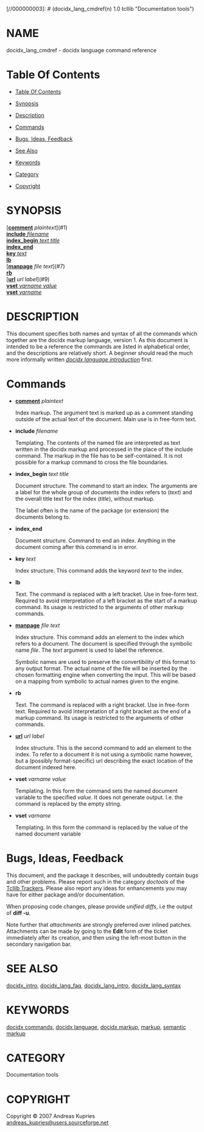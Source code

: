 
[//000000001]: # (docidx_lang_cmdref - Documentation tools)
[//000000002]: # (Generated from file 'docidx_lang_cmdref.man' by tcllib/doctools with format 'markdown')
[//000000003]: # (docidx_lang_cmdref(n) 1.0 tcllib "Documentation tools")

# NAME

docidx_lang_cmdref - docidx language command reference

# <a name='toc'></a>Table Of Contents

  -  [Table Of Contents](#toc)

  -  [Synopsis](#synopsis)

  -  [Description](#section1)

  -  [Commands](#section2)

  -  [Bugs, Ideas, Feedback](#section3)

  -  [See Also](#see-also)

  -  [Keywords](#keywords)

  -  [Category](#category)

  -  [Copyright](#copyright)

# <a name='synopsis'></a>SYNOPSIS

[__[comment](../../../../index.md#comment)__ *plaintext*](#1)  
[__include__ *filename*](#2)  
[__index_begin__ *text* *title*](#3)  
[__index_end__](#4)  
[__key__ *text*](#5)  
[__lb__](#6)  
[__[manpage](../../../../index.md#manpage)__ *file* *text*](#7)  
[__rb__](#8)  
[__[url](../../../../index.md#url)__ *url* *label*](#9)  
[__vset__ *varname* *value*](#10)  
[__vset__ *varname*](#11)  

# <a name='description'></a>DESCRIPTION

This document specifies both names and syntax of all the commands which together
are the docidx markup language, version 1. As this document is intended to be a
reference the commands are listed in alphabetical order, and the descriptions
are relatively short. A beginner should read the much more informally written
*[docidx language introduction](docidx_lang_intro.md)* first.

# <a name='section2'></a>Commands

  - <a name='1'></a>__[comment](../../../../index.md#comment)__ *plaintext*

    Index markup. The argument text is marked up as a comment standing outside
    of the actual text of the document. Main use is in free-form text.

  - <a name='2'></a>__include__ *filename*

    Templating. The contents of the named file are interpreted as text written
    in the docidx markup and processed in the place of the include command. The
    markup in the file has to be self-contained. It is not possible for a markup
    command to cross the file boundaries.

  - <a name='3'></a>__index_begin__ *text* *title*

    Document structure. The command to start an index. The arguments are a label
    for the whole group of documents the index refers to (*text*) and the
    overall title text for the index (*title*), without markup.

    The label often is the name of the package (or extension) the documents
    belong to.

  - <a name='4'></a>__index_end__

    Document structure. Command to end an index. Anything in the document coming
    after this command is in error.

  - <a name='5'></a>__key__ *text*

    Index structure. This command adds the keyword *text* to the index.

  - <a name='6'></a>__lb__

    Text. The command is replaced with a left bracket. Use in free-form text.
    Required to avoid interpretation of a left bracket as the start of a markup
    command. Its usage is restricted to the arguments of other markup commands.

  - <a name='7'></a>__[manpage](../../../../index.md#manpage)__ *file* *text*

    Index structure. This command adds an element to the index which refers to a
    document. The document is specified through the symbolic name *file*. The
    *text* argument is used to label the reference.

    Symbolic names are used to preserve the convertibility of this format to any
    output format. The actual name of the file will be inserted by the chosen
    formatting engine when converting the input. This will be based on a mapping
    from symbolic to actual names given to the engine.

  - <a name='8'></a>__rb__

    Text. The command is replaced with a right bracket. Use in free-form text.
    Required to avoid interpretation of a right bracket as the end of a markup
    command. Its usage is restricted to the arguments of other commands.

  - <a name='9'></a>__[url](../../../../index.md#url)__ *url* *label*

    Index structure. This is the second command to add an element to the index.
    To refer to a document it is not using a symbolic name however, but a
    (possibly format-specific) url describing the exact location of the document
    indexed here.

  - <a name='10'></a>__vset__ *varname* *value*

    Templating. In this form the command sets the named document variable to the
    specified *value*. It does not generate output. I.e. the command is replaced
    by the empty string.

  - <a name='11'></a>__vset__ *varname*

    Templating. In this form the command is replaced by the value of the named
    document variable

# <a name='section3'></a>Bugs, Ideas, Feedback

This document, and the package it describes, will undoubtedly contain bugs and
other problems. Please report such in the category *doctools* of the [Tcllib
Trackers](http://core.tcl.tk/tcllib/reportlist). Please also report any ideas
for enhancements you may have for either package and/or documentation.

When proposing code changes, please provide *unified diffs*, i.e the output of
__diff -u__.

Note further that *attachments* are strongly preferred over inlined patches.
Attachments can be made by going to the __Edit__ form of the ticket immediately
after its creation, and then using the left-most button in the secondary
navigation bar.

# <a name='see-also'></a>SEE ALSO

[docidx_intro](docidx_intro.md), [docidx_lang_faq](docidx_lang_faq.md),
[docidx_lang_intro](docidx_lang_intro.md),
[docidx_lang_syntax](docidx_lang_syntax.md)

# <a name='keywords'></a>KEYWORDS

[docidx commands](../../../../index.md#docidx_commands), [docidx
language](../../../../index.md#docidx_language), [docidx
markup](../../../../index.md#docidx_markup),
[markup](../../../../index.md#markup), [semantic
markup](../../../../index.md#semantic_markup)

# <a name='category'></a>CATEGORY

Documentation tools

# <a name='copyright'></a>COPYRIGHT

Copyright &copy; 2007 Andreas Kupries <andreas_kupries@users.sourceforge.net>
